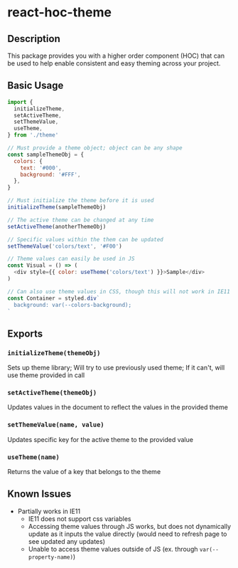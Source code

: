 # react-hoc-theme

## Description

<!-- A description of what this package does. -->

This package provides you with a higher order component (HOC) that can be used to help enable consistent and easy theming across your project.

## Basic Usage

<!-- A basic example of how to use this package. Doesn't have to be proper code, just enough to show how to use it. -->

```js
import {
  initializeTheme,
  setActiveTheme,
  setThemeValue,
  useTheme,
} from './theme'

// Must provide a theme object; object can be any shape
const sampleThemeObj = {
  colors: {
    text: '#000',
    background: '#FFF',
  },
}

// Must initialize the theme before it is used
initializeTheme(sampleThemeObj)

// The active theme can be changed at any time
setActiveTheme(anotherThemeObj)

// Specific values within the them can be updated
setThemeValue('colors/text', '#F00')

// Theme values can easily be used in JS
const Visual = () => (
  <div style={{ color: useTheme('colors/text') }}>Sample</div>
)

// Can also use theme values in CSS, though this will not work in IE11
const Container = styled.div`
  background: var(--colors-background);
`
```

## Exports

### `initializeTheme(themeObj)`

Sets up theme library; Will try to use previously used theme; If it can't, will use theme provided in call

### `setActiveTheme(themeObj)`

Updates values in the document to reflect the values in the provided theme

### `setThemeValue(name, value)`

Updates specific key for the active theme to the provided value

### `useTheme(name)`

Returns the value of a key that belongs to the theme

## Known Issues

<!-- Are there any current issues with this component? -->

- Partially works in IE11
  - IE11 does not support css variables
  - Accessing theme values through JS works, but does not dynamically update as it inputs the value directly (would need to refresh page to see updated any updates)
  - Unable to access theme values outside of JS (ex. through `var(--property-name)`)
